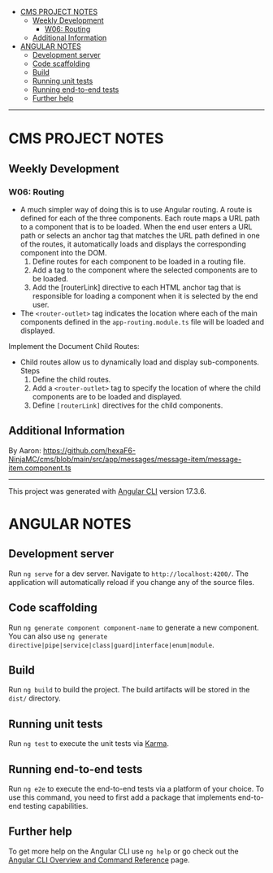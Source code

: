 - [CMS PROJECT NOTES](#cms-project-notes)
  - [Weekly Development](#weekly-development)
    - [W06: Routing](#w06-routing)
  - [Additional Information](#additional-information)
- [ANGULAR NOTES](#angular-notes)
  - [Development server](#development-server)
  - [Code scaffolding](#code-scaffolding)
  - [Build](#build)
  - [Running unit tests](#running-unit-tests)
  - [Running end-to-end tests](#running-end-to-end-tests)
  - [Further help](#further-help)

---

# CMS PROJECT NOTES

## Weekly Development

### W06: Routing

- A much simpler way of doing this is to use Angular routing. A route is defined for each of the three components. Each route maps a URL path to a component that is to be loaded. When the end user enters a URL path or selects an anchor tag that matches the URL path defined in one of the routes, it automatically loads and displays the corresponding component into the DOM.
  1. Define routes for each component to be loaded in a routing file.
  2. Add a <router-outlet> tag to the component where the selected components are to be loaded.
  3. Add the [routerLink] directive to each HTML anchor tag that is responsible for loading a component when it is selected by the end user.
- The `<router-outlet>` tag indicates the location where each of the main components defined in the `app-routing.module.ts` file will be loaded and displayed.

Implement the Document Child Routes:

- Child routes allow us to dynamically load and display sub-components. Steps
  1. Define the child routes.
  2. Add a `<router-outlet>` tag to specify the location of where the child components are to be loaded and displayed.
  3. Define `[routerLink]` directives for the child components.

## Additional Information

By Aaron: https://github.com/hexaF6-NinjaMC/cms/blob/main/src/app/messages/message-item/message-item.component.ts

---

This project was generated with [Angular CLI](https://github.com/angular/angular-cli) version 17.3.6.

# ANGULAR NOTES

## Development server

Run `ng serve` for a dev server. Navigate to `http://localhost:4200/`. The application will automatically reload if you change any of the source files.

## Code scaffolding

Run `ng generate component component-name` to generate a new component. You can also use `ng generate directive|pipe|service|class|guard|interface|enum|module`.

## Build

Run `ng build` to build the project. The build artifacts will be stored in the `dist/` directory.

## Running unit tests

Run `ng test` to execute the unit tests via [Karma](https://karma-runner.github.io).

## Running end-to-end tests

Run `ng e2e` to execute the end-to-end tests via a platform of your choice. To use this command, you need to first add a package that implements end-to-end testing capabilities.

## Further help

To get more help on the Angular CLI use `ng help` or go check out the [Angular CLI Overview and Command Reference](https://angular.io/cli) page.

